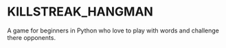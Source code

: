 # KILLSTREAK_HANGMAN
A game for beginners in Python who love to play with words and challenge there opponents.
